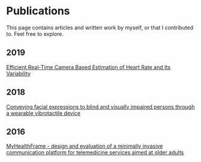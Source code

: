 # Publications

This page contains articles and written work by myself, or that I contributed to. Feel free to explore.

## 2019

[Efficient Real-Time Camera Based Estimation of Heart Rate and Its Variability ](https://arxiv.org/abs/1909.01206)

## 2018

[Conveying facial expressions to blind and visually impaired persons through a wearable vibrotactile device](https://journals.plos.org/plosone/article?id=10.1371/journal.pone.0194737)

## 2016

[MyHealthFrame - design and evaluation of a minimally invasive communication platform for telemedicine services aimed at older adults](https://research.utwente.nl/en/publications/myhealthframe-design-and-evaluation-of-a-minimally-invasive-commu)
